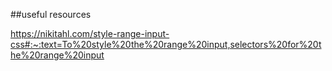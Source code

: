 ##useful resources

https://nikitahl.com/style-range-input-css#:~:text=To%20style%20the%20range%20input,selectors%20for%20the%20range%20input

